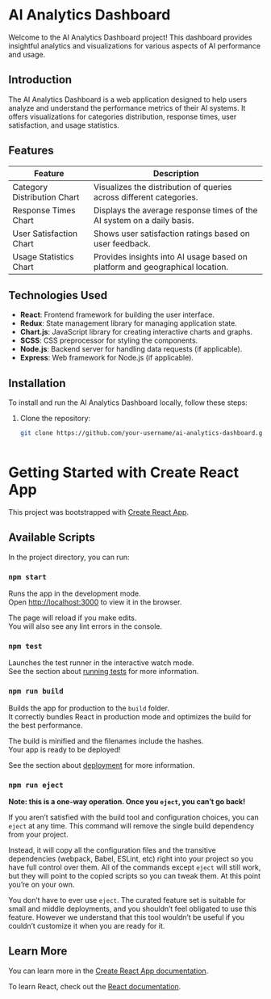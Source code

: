 # AI Analytics Dashboard

Welcome to the AI Analytics Dashboard project! This dashboard provides insightful analytics and visualizations for various aspects of AI performance and usage.

## Introduction

The AI Analytics Dashboard is a web application designed to help users analyze and understand the performance metrics of their AI systems. It offers visualizations for categories distribution, response times, user satisfaction, and usage statistics.

## Features

| Feature                     | Description                                                              |
|-----------------------------|--------------------------------------------------------------------------|
| Category Distribution Chart | Visualizes the distribution of queries across different categories.      |
| Response Times Chart        | Displays the average response times of the AI system on a daily basis.    |
| User Satisfaction Chart     | Shows user satisfaction ratings based on user feedback.                  |
| Usage Statistics Chart      | Provides insights into AI usage based on platform and geographical location. |

## Technologies Used

- **React**: Frontend framework for building the user interface.
- **Redux**: State management library for managing application state.
- **Chart.js**: JavaScript library for creating interactive charts and graphs.
- **SCSS**: CSS preprocessor for styling the components.
- **Node.js**: Backend server for handling data requests (if applicable).
- **Express**: Web framework for Node.js (if applicable).

## Installation

To install and run the AI Analytics Dashboard locally, follow these steps:

1. Clone the repository:

   ```bash
   git clone https://github.com/your-username/ai-analytics-dashboard.git



# Getting Started with Create React App

This project was bootstrapped with [Create React App](https://github.com/facebook/create-react-app).

## Available Scripts

In the project directory, you can run:

### `npm start`

Runs the app in the development mode.\
Open [http://localhost:3000](http://localhost:3000) to view it in the browser.

The page will reload if you make edits.\
You will also see any lint errors in the console.

### `npm test`

Launches the test runner in the interactive watch mode.\
See the section about [running tests](https://facebook.github.io/create-react-app/docs/running-tests) for more information.

### `npm run build`

Builds the app for production to the `build` folder.\
It correctly bundles React in production mode and optimizes the build for the best performance.

The build is minified and the filenames include the hashes.\
Your app is ready to be deployed!

See the section about [deployment](https://facebook.github.io/create-react-app/docs/deployment) for more information.

### `npm run eject`

**Note: this is a one-way operation. Once you `eject`, you can’t go back!**

If you aren’t satisfied with the build tool and configuration choices, you can `eject` at any time. This command will remove the single build dependency from your project.

Instead, it will copy all the configuration files and the transitive dependencies (webpack, Babel, ESLint, etc) right into your project so you have full control over them. All of the commands except `eject` will still work, but they will point to the copied scripts so you can tweak them. At this point you’re on your own.

You don’t have to ever use `eject`. The curated feature set is suitable for small and middle deployments, and you shouldn’t feel obligated to use this feature. However we understand that this tool wouldn’t be useful if you couldn’t customize it when you are ready for it.

## Learn More

You can learn more in the [Create React App documentation](https://facebook.github.io/create-react-app/docs/getting-started).

To learn React, check out the [React documentation](https://reactjs.org/).
